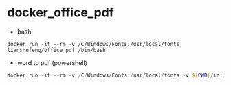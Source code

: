 # docker_office_pdf

- bash
````shell
docker run -it --rm -v /C/Windows/Fonts:/usr/local/fonts lianshufeng/office_pdf /bin/bash
````

- word to pdf (powershell)
````powershell
docker run -it --rm -v /C/Windows/Fonts:/usr/local/fonts -v ${PWD}/in:/work/in -v ${PWD}/out:/work/out lianshufeng/office_pdf  soffice --headless --invisible --convert-to pdf /work/in/1.pptx --outdir /work/out
````

